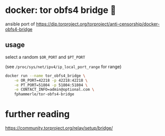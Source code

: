 # docker: tor obfs4 bridge 🐳

ansible port of https://dip.torproject.org/torproject/anti-censorship/docker-obfs4-bridge

## usage

select a random `$OR_PORT` and `$PT_PORT`

(see `/proc/sys/net/ipv4/ip_local_port_range` for range)

```sh
docker run --name tor_obfs4_bridge \
    -e OR_PORT=42218 -p 42218:42218 \
    -e PT_PORT=51804 -p 51804:51804 \
    -e CONTACT_INFO=admin@optional.com \
    fphammerle/tor-obfs4-bridge
```

# further reading

https://community.torproject.org/relay/setup/bridge/
